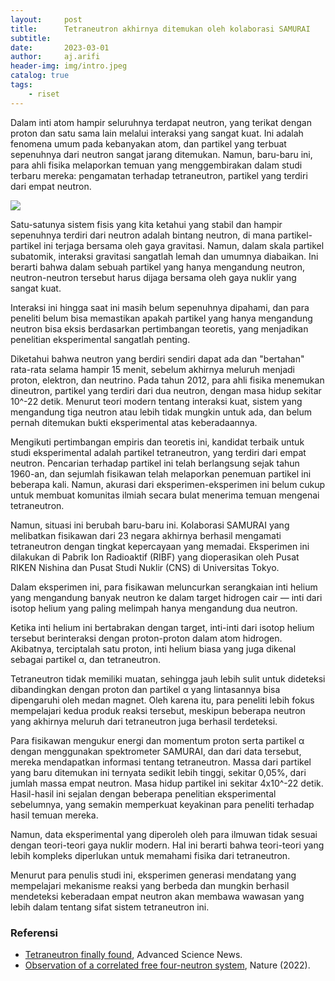 ```yaml
---
layout:     post
title:      Tetraneutron akhirnya ditemukan oleh kolaborasi SAMURAI
subtitle:   
date:       2023-03-01
author:     aj.arifi
header-img: img/intro.jpeg
catalog: true
tags:
    - riset
---
```


Dalam inti atom hampir seluruhnya terdapat neutron, yang terikat dengan proton dan 
satu sama lain melalui interaksi yang sangat kuat. Ini adalah fenomena umum pada 
kebanyakan atom, dan partikel yang terbuat sepenuhnya dari neutron sangat jarang ditemukan.
Namun, baru-baru ini, para ahli fisika melaporkan temuan yang menggembirakan dalam 
studi terbaru mereka: pengamatan terhadap tetraneutron, partikel yang terdiri dari empat neutron. 

![](https://www.scinexx.de/wp-content/uploads/0/1/01-31778-tetraneutron.jpg)

Satu-satunya sistem fisis yang kita ketahui yang stabil dan hampir sepenuhnya 
terdiri dari neutron adalah bintang neutron, di mana partikel-partikel ini terjaga 
bersama oleh gaya gravitasi. Namun, dalam skala partikel subatomik, 
interaksi gravitasi sangatlah lemah dan umumnya diabaikan. 
Ini berarti bahwa dalam sebuah partikel yang hanya mengandung neutron, 
neutron-neutron tersebut harus dijaga bersama oleh gaya nuklir yang sangat kuat.

Interaksi ini hingga saat ini masih belum sepenuhnya dipahami, 
dan para peneliti belum bisa memastikan apakah partikel yang hanya 
mengandung neutron bisa eksis berdasarkan pertimbangan teoretis, 
yang menjadikan penelitian eksperimental sangatlah penting.

Diketahui bahwa neutron yang berdiri sendiri dapat ada dan "bertahan" 
rata-rata selama hampir 15 menit, sebelum akhirnya meluruh menjadi proton, 
elektron, dan neutrino. Pada tahun 2012, para ahli fisika menemukan dineutron, 
partikel yang terdiri dari dua neutron, dengan masa hidup sekitar 10^-22 detik. 
Menurut teori modern tentang interaksi kuat, sistem yang mengandung tiga neutron atau
lebih tidak mungkin untuk ada, dan belum pernah ditemukan bukti eksperimental atas keberadaannya.

Mengikuti pertimbangan empiris dan teoretis ini, kandidat terbaik untuk studi 
eksperimental adalah partikel tetraneutron, yang terdiri dari empat neutron. 
Pencarian terhadap partikel ini telah berlangsung sejak tahun 1960-an, dan sejumlah 
fisikawan telah melaporkan penemuan partikel ini beberapa kali. Namun, akurasi dari 
eksperimen-eksperimen ini belum cukup untuk membuat komunitas ilmiah secara bulat 
menerima temuan mengenai tetraneutron.

Namun, situasi ini berubah baru-baru ini. Kolaborasi SAMURAI yang melibatkan 
fisikawan dari 23 negara akhirnya berhasil mengamati tetraneutron dengan tingkat 
kepercayaan yang memadai. Eksperimen ini dilakukan di Pabrik Ion Radioaktif (RIBF) yang 
dioperasikan oleh Pusat RIKEN Nishina dan Pusat Studi Nuklir (CNS) di Universitas Tokyo.

Dalam eksperimen ini, para fisikawan meluncurkan serangkaian inti helium yang 
mengandung banyak neutron ke dalam target hidrogen cair — inti dari isotop helium 
yang paling melimpah hanya mengandung dua neutron.

Ketika inti helium ini bertabrakan dengan target, inti-inti dari isotop helium 
tersebut berinteraksi dengan proton-proton dalam atom hidrogen. Akibatnya, 
terciptalah satu proton, inti helium biasa yang juga dikenal sebagai partikel α, dan tetraneutron.

Tetraneutron tidak memiliki muatan, sehingga jauh lebih sulit untuk dideteksi 
dibandingkan dengan proton dan partikel α yang lintasannya bisa dipengaruhi oleh medan magnet. 
Oleh karena itu, para peneliti lebih fokus mempelajari kedua produk reaksi tersebut, 
meskipun beberapa neutron yang akhirnya meluruh dari tetraneutron juga berhasil terdeteksi.

Para fisikawan mengukur energi dan momentum proton serta partikel α dengan menggunakan 
spektrometer SAMURAI, dan dari data tersebut, mereka mendapatkan informasi tentang tetraneutron. 
Massa dari partikel yang baru ditemukan ini ternyata sedikit lebih tinggi, sekitar 0,05%, 
dari jumlah massa empat neutron. Masa hidup partikel ini sekitar 4x10^-22 detik. 
Hasil-hasil ini sejalan dengan beberapa penelitian eksperimental sebelumnya, 
yang semakin memperkuat keyakinan para peneliti terhadap hasil temuan mereka.

Namun, data eksperimental yang diperoleh oleh para ilmuwan tidak sesuai dengan 
teori-teori gaya nuklir modern. Hal ini berarti bahwa teori-teori yang lebih 
kompleks diperlukan untuk memahami fisika dari tetraneutron.

Menurut para penulis studi ini, eksperimen generasi mendatang yang mempelajari 
mekanisme reaksi yang berbeda dan mungkin berhasil mendeteksi keberadaan empat 
neutron akan membawa wawasan yang lebih dalam tentang sifat sistem tetraneutron ini.

### Referensi

* [Tetraneutron finally found](https://www.advancedsciencenews.com/tetraneutron-finally-found/), Advanced Science News.
* [Observation of a correlated free four-neutron system](https://www.nature.com/articles/s41586-022-04827-6), Nature (2022).



